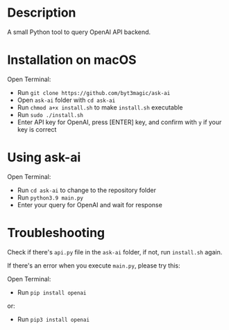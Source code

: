 # Description
A small Python tool to query OpenAI API backend.

# Installation on macOS

Open Terminal:
- Run `git clone https://github.com/byt3magic/ask-ai`
- Open `ask-ai` folder with `cd ask-ai`
- Run `chmod a+x install.sh` to make `install.sh` executable
- Run `sudo ./install.sh`
- Enter API key for OpenAI, press [ENTER] key, and confirm with `y` if your key is correct

# Using ask-ai

Open Terminal:
- Run `cd ask-ai` to change to the repository folder
- Run `python3.9 main.py`
- Enter your query for OpenAI and wait for response

# Troubleshooting
Check if there's `api.py` file in the `ask-ai` folder, if not, run `install.sh` again.

If there's an error when you execute `main.py`, please try this:

Open Terminal:
- Run `pip install openai`

or:
- Run `pip3 install openai`
